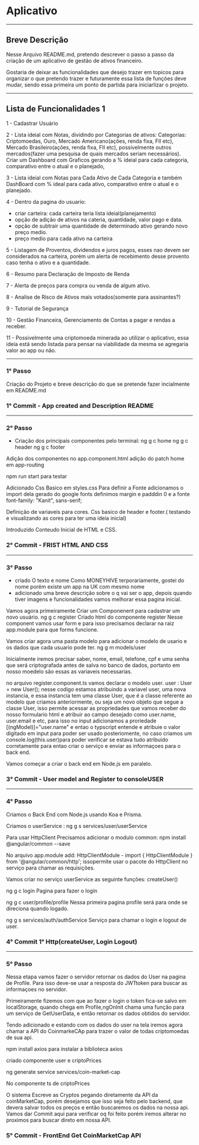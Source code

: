 # Aplicativo

***

## Breve Descrição

Nesse Arquivo README.md, pretendo descrever o passo a passo da criação de um aplicativo de gestão de ativos financeiro.

Gostaria de deixar as funcionalidades que desejo trazer em topicos para organizar o que pretendo trazer e futuramente essa lista de funções deve mudar, sendo essa primeira um ponto de partida para iniciarlizar o projeto.

***

## Lista de Funcionalidades 1

1 - Cadastrar Usuário

2 - Lista ideial com Notas, dividindo por Categorias de ativos:
Categorias: Criptomoedas, Ouro, Mercado Americano(ações, renda fixa, FII etc), Mercado Brasileiro(ações, renda fixa, FII etc), possivelmente outros mercados(fazer uma pesquisa de quais mercados seriam necessários). Criar um Dashboard com Graficos gerando a % ideial para cada categoria, comparativo entre o atual e o planejado,

3 - Lista ideial com Notas para Cada Ativo de Cada Categoria e também DashBoard com % ideal para cada ativo, comparativo entre o atual e o planejado.

4 - Dentro da pagina do usuario:
- criar  carteira: cada carteira teria lista ideial(planejamento) 
- opção de adição de ativos na cateria, quantidade, valor pago e data.
- opção de subtrair uma quantidade de determinado ativo gerando novo preço medio.
- preço medio para cada ativo na carteira

5 - Listagem de Proventos, dividendos e juros pagos, esses nao devem ser considerados na carteira, porém um alerta de recebimento desse provento caso tenha o ativo e a quantidade.

6 - Resumo para Declaração de Imposto de Renda

7 - Alerta de preços para compra ou venda de algum ativo.

8 - Analise de Risco de Ativos mais votados(somente para assinantes?)

9 - Tutorial de Segurança

10 - Gestão Financeira, Gerenciamento de Contas a pagar e rendas a receber.

11 - Possivelmente uma criptomoeda minerada ao utilizar o aplicativo, essa ideia está sendo listada para pensar na viabilidade da mesma se agregaria valor ao app ou não.

***

### 1° Passo

Criação do Projeto e breve descrição do que se pretende fazer incialmente em README.md

### 1° Commit - App created and Description README

***

### 2° Passo

- Criação dos principais componentes pelo terminal:
ng g c home
ng g c header
ng g c footer

Adição dos componentes no app.component.html
adição do patch home em app-routing

npm run start para testar 

Adicionado Css Basico em styles.css
Para definir a Fonte adicionamos o import dela gerado do google fonts
definimos margin e padddin 0 e a fonte 
font-family: "Kanit", sans-serif;

Definição de variaveis para cores.
Css basico de header e footer.( testando e visualizando as cores para ter uma ideia inicial)

Introduzido Conteudo Inicial de HTML e CSS.

### 2° Commit - FRIST HTML AND CSS

***

### 3° Passo

- criado O texto e nome Como MONEYHIVE terporariamente, gostei do nome porém existe um app na UK com mesmo nome
- adicionado uma breve descrição sobre o q vai ser o app, depois quando tiver imagens e funcionalidades vamos melhorar essa pagina inicial.

Vamos agora primeiramente Criar um Componenent para cadastrar um novo usuário.
ng g c register
Criado html do componente register
Nesse component vamos usar form e para isso precisamos declarar na raiz app.module para que forms funcione.

Vamos criar agora uma pasta modelo para adicionar o modelo de usario e os dados que cada usuario pode ter.
ng g m models/user

Inicialmente iremos precisar saber, nome, email, telefone, cpf e uma senha que será criptografada antes de salva no banco de dados, portanto em nosso moedelo são essas as variaveis necessarias.

no arquivo register.component.ts vamos declarar o modelo user.
user : User = new User(); nesse codigo estamos atribuindo a variavel user, uma nova instancia, e essa instancia tem uma classe User, que é a classe referente ao modelo que criamos anteriormente, ou seja um novo objeto que segue a classe User, isso permite acessar as propriedades que vamos receber do nosso formulario html e atribuir ao campo desejado como user.name, user.email e etc, para isso no input adicionamos a proriedade [(ngModel)]="user.name" e entao o typscript entende e atribuie o valor digitado em input para poder ser usado posteriomente, no caso criamos um console.log(this.user)para poder verificar se estava tudo atribuido corretamente para entao criar o serviço e enviar as informaçoes para o back end.

Vamos começar a criar o back end em Node.js em paralelo.

### 3° Commit - User model and Register to consoleUSER

***

### 4° Passo

Criamos o Back End com Node.js usando Koa e Prisma.

Criamos o userService : ng g s services/user/userService

Para usar HttpClient Precisamos adicionar o modulo common:
npm install @angular/common --save

No arquivo app.module add: HttpClientModule - import { HttpClientModule } from '@angular/common/http';
issopermite usar o pacote do HttpClient no serviço para chamar as requisições.

Vamos criar no serviço userService as seguinte funções:
createUser()

ng g c login
Pagina para fazer o login

ng g c user/profile/profile
Nessa primeira pagina profile será para onde se direciona quando logado.

ng g s services/auth/authService
Serviço para chamar o login e logout de user.

### 4° Commit 1° Http(createUser, Login Logout)

***

### 5° Passo 

Nessa etapa vamos fazer o servidor retornar os dados do User na pagina de Profile.
Para isso deve-se usar a resposta do JWTtoken para buscar as informaçoes no servidor.

Primeiramente fizemos com que ao fazer o login o token fica-se salvo em localStorage, quando chega em Profile,ngOnInit chama uma função para um serviço de GetUserData, e então retornar os dados obtidos do servidor.

Tendo adicionado e estando com os dados do user na tela iremos agora chamar a API do CoinmarkeCAp para trazer o valor de todas criptomoedas de sua api.

npm install axios para instalar a biblioteca axios 

criado componente user e criptoPrices

ng generate service services/coin-market-cap

No componente ts de criptoPrices

O sistema Escreve as Cryptos pegando diretamente da API da coinMarketCap, porém desejamos que isso seja feito pelo backend, que devera salvar todos os preços e então buscaremos os dados na nossa api. Vamos dar Commit aqui para verificar oq foi feito porém iremos alterar no proximos para buscar direto em nossa API.

### 5° Commit - FrontEnd Get CoinMarketCap API
